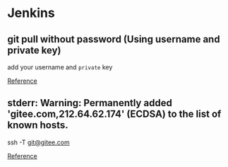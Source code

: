 # Jenkins

## git pull without password (Using username and private key)

add your username and `private` key

[Reference](https://www.cnblogs.com/jwentest/p/7065783.html)

## stderr: Warning: Permanently added 'gitee.com,212.64.62.174' (ECDSA) to the list of known hosts.

ssh -T git@gitee.com

[Reference](https://www.jianshu.com/p/6f3aeb0fc1f8)
